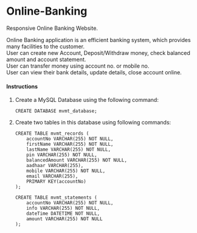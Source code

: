 # Online-Banking
Responsive Online Banking Website.

Online Banking application is an efficient banking system, which provides many facilities to the customer.<br />
User can create new Account, Deposit/Withdraw money, check balanced amount and account statement.<br />
User can transfer money using account no. or mobile no.<br />
User can view their bank details, update details, close account online.<br />

#### Instructions
1. Create a MySQL Database using the following command:
	```
	CREATE DATABASE mvmt_database;
	```

2. Create two tables in this database using following commands:
	```
	CREATE TABLE mvmt_records (
	    accountNo VARCHAR(255) NOT NULL,
	    firstName VARCHAR(255) NOT NULL,
	    lastName VARCHAR(255) NOT NULL,
	    pin VARCHAR(255) NOT NULL,
	    balancedAmount VARCHAR(255) NOT NULL,
	    aadhaar VARCHAR(255),
	    mobile VARCHAR(255) NOT NULL,
	    email VARCHAR(255),
	    PRIMARY KEY(accountNo)
	);
	```

	```
	CREATE TABLE mvmt_statements (
		accountNo VARCHAR(255) NOT NULL,
		info VARCHAR(255) NOT NULL,
		dateTime DATETIME NOT NULL,
		amount VARCHAR(255) NOT NULL
	);
	```
